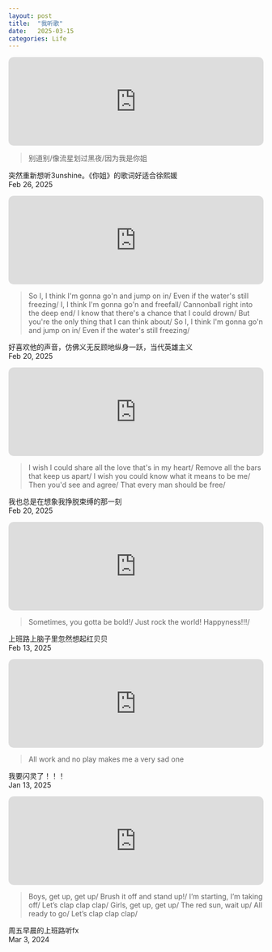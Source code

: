 ```yaml
---
layout: post
title:  "我听歌"
date:   2025-03-15
categories: Life
---
```


<iframe allow="autoplay *; encrypted-media *; fullscreen *; clipboard-write" frameborder="0" height="175" style="width:100%;max-width:660px;overflow:hidden;border-radius:10px;" sandbox="allow-forms allow-popups allow-same-origin allow-scripts allow-storage-access-by-user-activation allow-top-navigation-by-user-activation" src="https://embed.music.apple.com/us/album/%E4%BD%A0%E5%A7%90-hush-remix/1671106985?i=1671106995"></iframe>

> 别道别/像流星划过黑夜/因为我是你姐

突然重新想听3unshine。《你姐》的歌词好适合徐熙媛\
Feb 26, 2025

<iframe allow="autoplay *; encrypted-media *; fullscreen *; clipboard-write" frameborder="0" height="175" style="width:100%;max-width:660px;overflow:hidden;border-radius:10px;" sandbox="allow-forms allow-popups allow-same-origin allow-scripts allow-storage-access-by-user-activation allow-top-navigation-by-user-activation" src="https://embed.music.apple.com/us/album/freezing/1557468383?i=1557468390"></iframe>

> So I, I think I'm gonna go'n and jump on in/
> Even if the water's still freezing/
> I, I think I'm gonna go'n and freefall/
> Cannonball right into the deep end/
> I know that there's a chance that I could drown/
> But you're the only thing that I can think about/
> So I, I think I'm gonna go'n and jump on in/
> Even if the water's still freezing/

好喜欢他的声音，仿佛义无反顾地纵身一跃，当代英雄主义\
Feb 20, 2025

<iframe allow="autoplay *; encrypted-media *; fullscreen *; clipboard-write" frameborder="0" height="175" style="width:100%;max-width:660px;overflow:hidden;border-radius:10px;" sandbox="allow-forms allow-popups allow-same-origin allow-scripts allow-storage-access-by-user-activation allow-top-navigation-by-user-activation" src="https://embed.music.apple.com/us/album/i-wish-i-knew-how-it-would-feel-to-be-free/209415965?i=209416084"></iframe>

> I wish I could share all the love that's in my heart/
> Remove all the bars that keep us apart/
> I wish you could know what it means to be me/
> Then you'd see and agree/
> That every man should be free/

我也总是在想象我挣脱束缚的那一刻\
Feb 20, 2025

<iframe allow="autoplay *; encrypted-media *; fullscreen *; clipboard-write" frameborder="0" height="175" style="width:100%;max-width:660px;overflow:hidden;border-radius:10px;" sandbox="allow-forms allow-popups allow-same-origin allow-scripts allow-storage-access-by-user-activation allow-top-navigation-by-user-activation" src="https://embed.music.apple.com/us/album/happiness/905840092?i=905840099"></iframe>

> Sometimes, you gotta be bold!/
> Just rock the world! Happyness!!!/

上班路上脑子里忽然想起红贝贝\
Feb 13, 2025

<iframe allow="autoplay *; encrypted-media *; fullscreen *; clipboard-write" frameborder="0" height="175" style="width:100%;max-width:660px;overflow:hidden;border-radius:10px;" sandbox="allow-forms allow-popups allow-same-origin allow-scripts allow-storage-access-by-user-activation allow-top-navigation-by-user-activation" src="https://embed.music.apple.com/us/album/i-dont/1715035938?i=1715035945"></iframe>

> All work and no play makes me a very sad one

我要闪灵了！！！\
Jan 13, 2025


<iframe allow="autoplay *; encrypted-media *; fullscreen *; clipboard-write" frameborder="0" height="175" style="width:100%;max-width:660px;overflow:hidden;border-radius:10px;" sandbox="allow-forms allow-popups allow-same-origin allow-scripts allow-storage-access-by-user-activation allow-top-navigation-by-user-activation" src="https://embed.music.apple.com/us/album/kick/905856933?i=905856947"></iframe>

> Boys, get up, get up/
> Brush it off and stand up!/
> I’m starting, I’m taking off/
> Let’s clap clap clap/
> Girls, get up, get up/
> The red sun, wait up/
> All ready to go/
> Let’s clap clap clap/

周五早晨的上班路听fx\
Mar 3, 2024



